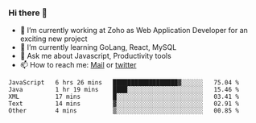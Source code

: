 ### Hi there 👋

- 🔭 I’m currently working at Zoho as Web Application Developer for an exciting new project
- 🌱 I’m currently learning GoLang, React, MySQL
- 💬 Ask me about Javascript, Productivity tools 
- 📫 How to reach me: [Mail](mailto:kvaishak47@gmail.com) or [twitter](https://twitter.com/_kvaishak)

<!--START_SECTION:waka-->
```text
JavaScript   6 hrs 26 mins   ██████████████████▓░░░░░░   75.04 % 
Java         1 hr 19 mins    ████░░░░░░░░░░░░░░░░░░░░░   15.46 % 
XML          17 mins         █░░░░░░░░░░░░░░░░░░░░░░░░   03.41 % 
Text         14 mins         ▓░░░░░░░░░░░░░░░░░░░░░░░░   02.91 % 
Other        4 mins          ▒░░░░░░░░░░░░░░░░░░░░░░░░   00.85 % 
```
<!--END_SECTION:waka-->
